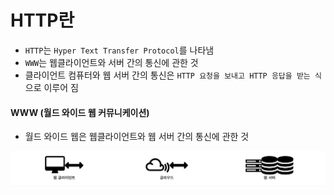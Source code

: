 # HTTP란

- `HTTP`는 `Hyper Text Transfer Protocol`를 나타냄
- `WWW`는 웹클라이언트와 서버 간의 통신에 관한 것
- 클라이언트 컴퓨터와 웹 서버 간의 통신은 `HTTP 요청을 보내고 HTTP 응답을 받는 식`으로 이루어 짐

#### WWW (월드 와이드 웹 커뮤니케이션)  

- 월드 와이드 웹은 웹클라이언트와 웹 서버 간의 통신에 관한 것

<div align="center">
    <img src="./images/www.png">
</div>